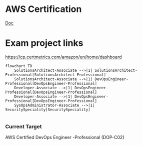 # AWS Certification 
[Doc](https://d1.awsstatic.com/training-and-certification/docs/AWS_certification_paths.pdf)


# Exam project links
https://cp.certmetrics.com/amazon/en/home/dashboard


```mermaid
flowchart TD
    SolutionsArchitect-Associate -->|1| SolutionsArchitect-Professional[SolutionsArchitect-Professional]
    SolutionsArchitect-Associate -->|1| DevOpsEngineer-Professional[DevOpsEngineer-Professional]
    Developer-Associate -->|1| DevOpsEngineer-Professional[DevOpsEngineer-Professional]
    Developer-Associate -->|1| DevOpsEngineer-Professional[DevOpsEngineer-Professional]
    SysOpsAdministrator-Associate -->|1| SecuritySpeciality[SecuritySpeciality]
    
```

### Current Target

AWS Certified DevOps Engineer -Professional (DOP-C02)



